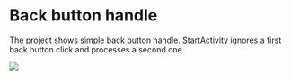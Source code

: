 # Back button handle
The project shows simple back button handle. StartActivity ignores a first back button click and processes a second one.

![](https://media.giphy.com/media/3ohhwtpMPc1Z8Ak9uU/giphy.gif)
